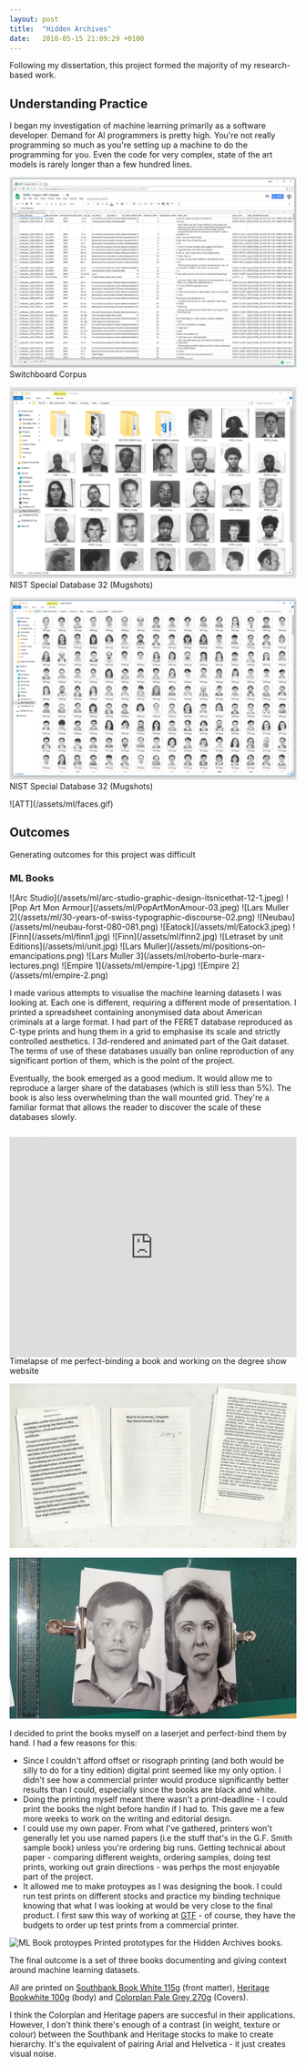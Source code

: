 ```yaml
---
layout: post
title:  "Hidden Archives"
date:   2018-05-15 21:09:29 +0100
---
```


Following my dissertation, this project formed the majority of my research-based work.

## Understanding Practice

I began my investigation of machine learning primarily as a software developer. Demand for AI programmers is pretty high. You're not really programming so much as you're setting up a machine to do the programming for you. Even the code for very complex, state of the art models is rarely longer than a few hundred lines.

<p class='full'>
<img  src='/assets/ml/swb1.png'/>
Switchboard Corpus
</p>

<p class='full'>
<img  src='/assets/ml/mugshots.png'/>
NIST Special Database 32 (Mugshots)
</p>

<p class='full'>
<img  src='/assets/ml/drawings.png'/>
NIST Special Database 32 (Mugshots)
</p>

<div class='masonry-5 bleed hasImage' markdown='1'>
![ATT](/assets/ml/faces.gif)
</div>

## Outcomes

Generating outcomes for this project was difficult



### ML Books

<div class='masonry-5 full hasImage' markdown='1'>
![Arc Studio](/assets/ml/arc-studio-graphic-design-itsnicethat-12-1.jpeg)
![Pop Art Mon Armour](/assets/ml/PopArtMonAmour-03.jpeg)
![Lars Muller 2](/assets/ml/30-years-of-swiss-typographic-discourse-02.png)
![Neubau](/assets/ml/neubau-forst-080-081.png)
![Eatock](/assets/ml/Eatock3.jpeg)
![Finn](/assets/ml/finn1.jpg)
![Finn](/assets/ml/finn2.jpg)
![Letraset by unit Editions](/assets/ml/unit.jpg)
![Lars Muller](/assets/ml/positions-on-emancipations.png)
![Lars Muller 3](/assets/ml/roberto-burle-marx-lectures.png)
![Empire 1](/assets/ml/empire-1.jpg)
![Empire 2](/assets/ml/empire-2.png)
</div>

I made various attempts to visualise the machine learning datasets I was looking at. Each one is different, requiring a different mode of presentation. I printed a spreadsheet containing anonymised data about American criminals at a large format. I had part of the FERET database reproduced as C-type prints and hung them in a grid to emphasise its scale and strictly controlled aesthetics. I 3d-rendered and animated part of the Gait dataset. The terms of use of these databases usually ban online reproduction  of any significant portion of them, which is the point of the project.

Eventually, the book emerged as a good medium. It would allow me to reproduce a larger share of the databases (which is still less than 5%). The book is also less overwhelming than the wall mounted grid. They're a familiar format that allows the reader to discover the scale of these databases slowly. 

### Production

<p class='full' style="padding:70% 0 0 0;position:relative;"><iframe src="https://player.vimeo.com/video/271334302?autoplay=1&loop=1" style="position:absolute;top:-2rem;left:0;width:100%;height:100%;" frameborder="0" webkitallowfullscreen mozallowfullscreen allowfullscreen></iframe>
Timelapse of me perfect-binding a book and working on the degree show website
</p>

<p class="full">
<img src='/assets/ml/spread-2.jpg' alt='ML Book protoypes'>
</p>
<p class="full">
<img src='/assets/ml/spread.jpg' alt='ML Book protoypes'>
</p>

I decided to print the books myself on a laserjet and perfect-bind them by hand. I had a few reasons for this:

- Since I couldn't afford offset or risograph printing (and both would be silly to do for a tiny edition) digital print seemed like my only option. I didn't see how a commercial printer would produce significantly better results than I could, especially since the books are black and white. 
- Doing the printing myself meant there wasn't a print-deadline - I could print the books the night before handin if I had to. This gave me a few more weeks to work on the writing and editorial design.
- I could use my own paper. From what I've gathered, printers won't generally let you use named papers (i.e the stuff that's in the G.F. Smith sample book) unless you're ordering big runs. Getting technical about paper - comparing different weights, ordering samples, doing test prints, working out grain directions - was perhps the most enjoyable part of the project.
- It allowed me to make protoypes as I was designing the book. I could run test prints on different stocks and practice my binding technique knowing that what I was looking at would be very close to the final product. I first saw this way of working at [GTF](http://www.graphicthoughtfacility.com/) - of course, they have the budgets to order up test prints from a commercial printer.

<p class="full">
<img src='/assets/ml/book-prototypes.jpg'  alt='ML Book protoypes'>
Printed prototypes for the Hidden Archives books.
</p>
The final outcome is a set of three books documenting and giving context around machine learning datasets.

All are printed on [Southbank Book White 115g](http://www.johnpurcell.net/sbank.html) (front matter), [Heritage Bookwhite 100g](http://www.johnpurcell.net/heriwoodCON.html) (body) and [Colorplan Pale Grey 270g](http://colorplanpapers.com/50colours) (Covers).

I think the Colorplan and Heritage papers are succesful in their applications. However, I don't think there's enough of a contrast (in weight, texture or colour) between the Southbank and Heritage stocks to make to create hierarchy. It's the equivalent of pairing Arial and Helvetica - it just creates visual noise.   
